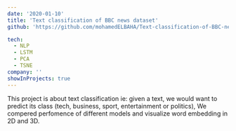 ```yaml
---
date: '2020-01-10'
title: 'Text classification of BBC news dataset'
github: 'https://github.com/mohamedELBAHA/Text-classification-of-BBC-news-dataset'

tech:
  - NLP
  - LSTM
  - PCA
  - TSNE
company: ''
showInProjects: true
---
```


This project is about text classification ie: given a text, we would want to predict its class (tech, business, sport, entertainment or politics),
We compered perfomence of different models and visualize word embedding in 2D and 3D.

